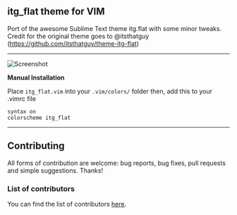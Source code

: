 ## itg_flat theme for VIM

Port of the awesome Sublime Text theme itg.flat
with some minor tweaks. Credit for the original theme
goes to @itsthatguy (https://github.com/itsthatguy/theme-itg-flat)

---

![Screenshot](https://raw.githubusercontent.com/cdmedia/itg_flat_vim/master/itg_flat_screenshot.png)

**Manual Installation**

Place `itg_flat.vim` into your `.vim/colors/` folder
then, add this to your .vimrc file

```
syntax on
colorscheme itg_flat
```

---

## Contributing

All forms of contribution are welcome: bug reports, bug fixes, pull requests and simple suggestions. Thanks!

### List of contributors

You can find the list of contributors [here](https://github.com/cdmedia/itg_flat_vim/graphs/contributors).
